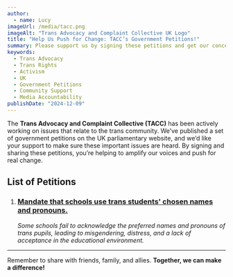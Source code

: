 ```yaml
---
author:
  - name: Lucy
imageUrl: /media/tacc.png
imageAlt: "Trans Advocacy and Complaint Collective UK Logo"
title: "Help Us Push for Change: TACC’s Government Petitions!"
summary: Please support us by signing these petitions and get our concerns heard.
keywords: 
  - Trans Advocacy
  - Trans Rights
  - Activism
  - UK
  - Government Petitions
  - Community Support
  - Media Accountability
publishDate: "2024-12-09"
---
```

The **Trans Advocacy and Complaint Collective (TACC)** has been actively working on issues that relate to the trans community. We’ve published a set of government petitions on the UK parliamentary website, and we’d like your support to make sure these important issues are heard. By signing and sharing these petitions, you’re helping to amplify our voices and push for real change.

## List of Petitions

1. ### [Mandate that schools use trans students' chosen names and pronouns.](https://petition.parliament.uk/petitions/700221)

   *Some schools fail to acknowledge the preferred names and pronouns of trans pupils, leading to misgendering, distress, and a lack of acceptance in the educational environment.*

---

Remember to share with friends, family, and allies. **Together, we can make a difference!**
